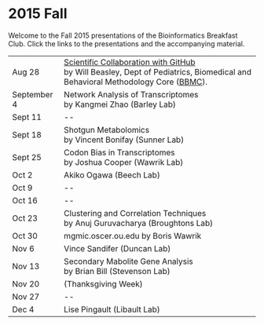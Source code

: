 2015 Fall
============
Welcome to the Fall 2015 presentations of the  Bioinformatics Breakfast Club.  Click the links to the presentations and the accompanying material.

|        |                    |
| ------ | ------------------ |
| Aug 28 | [Scientific Collaboration with GitHub](https://rawgit.com/bwawrik/MBIO5810/master/presentations-2015-fall/2015-08-28/beasley-github-2015-08.html#/) <br/> by Will Beasley, Dept of Pediatrics, Biomedical and Behavioral Methodology Core ([BBMC](http://ouhsc.edu/BBMC/)). |
| September 4 | Network Analysis of Transcriptomes <br/> by Kangmei Zhao (Barley Lab) |
| Sept 11 |  --  |
| Sept 18 | Shotgun Metabolomics <br/> by Vincent Bonifay (Sunner Lab) |
| Sept 25 | Codon Bias in Transcriptomes <br/> by Joshua Cooper (Wawrik Lab) |
| Oct 2   |  Akiko Ogawa (Beech Lab) <br/>  |
| Oct 9   | -- |
| Oct 16  | -- |
| Oct 23  |  Clustering and Correlation Techniques <br/> by Anuj Guruvacharya (Broughtons Lab) |
| Oct 30  |  mgmic.oscer.ou.edu by Boris Wawrik  |
| Nov 6   |  Vince Sandifer (Duncan Lab)  |
| Nov 13  |   Secondary Mabolite Gene Analysis <br/> by Brian Bill (Stevenson Lab)  |
| Nov 20  |  (Thanksgiving Week)  |
| Nov 27  | --   |
| Dec 4   |  Lise Pingault (Libault Lab)  |
